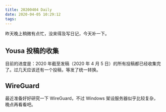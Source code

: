 ```yaml
---
title: 20200404 Daily
date: 2020-04-05 10:29:12
tags:
---
```


昨天晚上稍微有点忙，没来得及写日记，今天补一下。

## Yousa 投稿的收集

目前的进度是：2020 年截至发稿（2020 年 4 月 5 日）的所有投稿都已经收集完了。过几天应该还有一个投稿，等发了统一转换。

## WireGuard

最近准备好好研究一下 WireGuard，不过 Windows 架设服务器似乎比较复杂，晚点再看看吧。